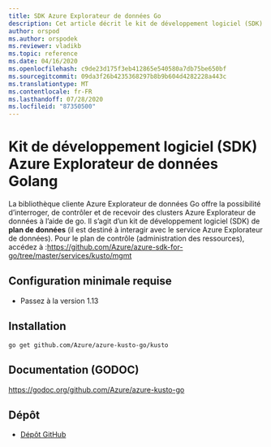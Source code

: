 ```yaml
---
title: SDK Azure Explorateur de données Go
description: Cet article décrit le kit de développement logiciel (SDK) Azure Explorateur de données Go.
author: orspod
ms.author: orspodek
ms.reviewer: vladikb
ms.topic: reference
ms.date: 04/16/2020
ms.openlocfilehash: c9de23d175f3eb412865e540580a7db75be650bf
ms.sourcegitcommit: 09da3f26b4235368297b8b9b604d4282228a443c
ms.translationtype: MT
ms.contentlocale: fr-FR
ms.lasthandoff: 07/28/2020
ms.locfileid: "87350500"
---
```

# <a name="azure-data-explorer-golang-sdk"></a>Kit de développement logiciel (SDK) Azure Explorateur de données Golang

La bibliothèque cliente Azure Explorateur de données Go offre la possibilité d’interroger, de contrôler et de recevoir des clusters Azure Explorateur de données à l’aide de go. Il s’agit d’un kit de développement logiciel (SDK) de **plan de données** (il est destiné à interagir avec le service Azure Explorateur de données). Pour le plan de contrôle (administration des ressources), accédez à :https://github.com/Azure/azure-sdk-for-go/tree/master/services/kusto/mgmt 

## <a name="minimum-requirements"></a>Configuration minimale requise
* Passez à la version 1.13

## <a name="installation"></a>Installation
`go get github.com/Azure/azure-kusto-go/kusto`

## <a name="docs-godoc"></a>Documentation (GODOC)
https://godoc.org/github.com/Azure/azure-kusto-go

## <a name="repo"></a>Dépôt
* [Dépôt GitHub](https://github.com/Azure/azure-kusto-go)
